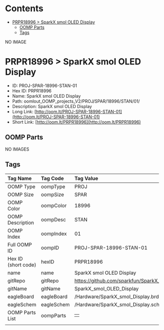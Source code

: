 



Contents
========

* [PRPR18996 > SparkX smol OLED Display](#prpr18996--sparkx-smol-oled-display)
	* [OOMP Parts](#oomp-parts)
	* [Tags](#tags)
  
NO IMAGE  
# PRPR18996 > SparkX smol OLED Display

- ID: PROJ-SPAR-18996-STAN-01
- Hex ID: PRPR18996
- Name: SparkX smol OLED Display
- Path: oomlout_OOMP_projects_V2/PROJ/SPAR/18996/STAN/01/
- Description: SparkX smol OLED Display
- Long Link: [http://oom.lt/PROJ-SPAR-18996-STAN-01](http://oom.lt/PROJ-SPAR-18996-STAN-01)
- Short Link: [http://oom.lt/PRPR18996](http://oom.lt/PRPR18996)

## OOMP Parts
  
NO IMAGES  
## Tags
  

|Tag Name|Tag Code|Tag Value|
| :--- | :--- | :--- |
|OOMP Type|oompType|PROJ|
|OOMP Size|oompSize|SPAR|
|OOMP Color|oompColor|18996|
|OOMP Description|oompDesc|STAN|
|OOMP Index|oompIndex|01|
|Full OOMP ID|oompID|PROJ-SPAR-18996-STAN-01|
|Hex ID (short code)|hexID|PRPR18996|
|name|name|SparkX smol OLED Display|
|gitRepo|gitRepo|https://github.com/sparkfun/SparkX_smol_OLED_Display|
|gitName|gitName|SparkX_smol_OLED_Display|
|eagleBoard|eagleBoard|/Hardware/SparkX_smol_Display.brd|
|eagleSchem|eagleSchem|/Hardware/SparkX_smol_Display.sch|
|OOMP Parts List|oompParts|<table><tr><td></td></tr></table>|
||||
